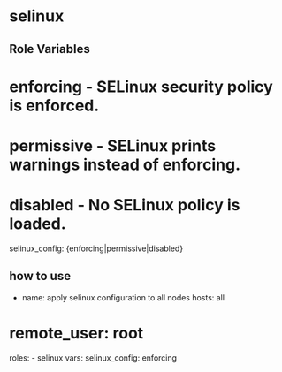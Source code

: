 selinux
=========


Role Variables
--------------
#     enforcing - SELinux security policy is enforced.
#     permissive - SELinux prints warnings instead of enforcing.
#     disabled - No SELinux policy is loaded.

selinux_config: {enforcing|permissive|disabled}


how to use 
--------------

- name: apply selinux configuration to all nodes
  hosts: all
 # remote_user: root
  roles:
    - selinux
  vars: 
    selinux_config: enforcing